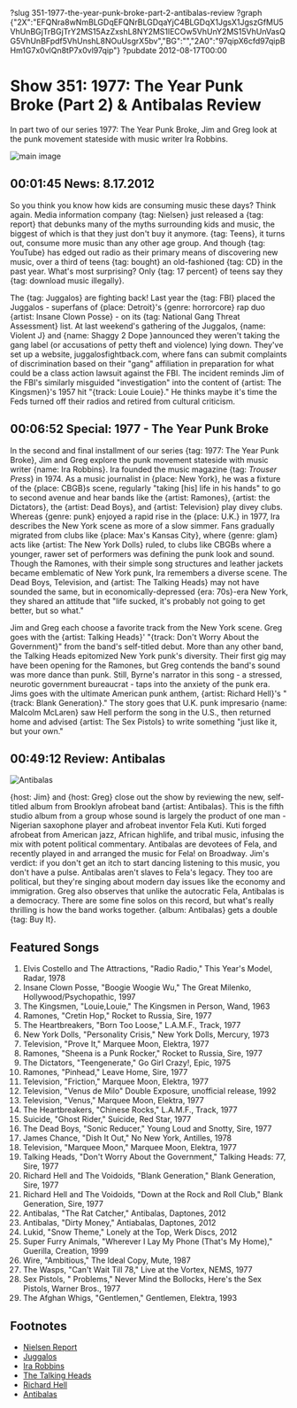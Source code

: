 ?slug 351-1977-the-year-punk-broke-part-2-antibalas-review
?graph {"2X":"EFQNra8wNmBLGDqEFQNrBLGDqaYjC4BLGDqX1JgsX1JgszGfMU5VhUnBGjTrBGjTrY2MS15AzZxshL8NY2MS1lECOw5VhUnY2MS15VhUnVasQG5VhUnBFpdf5VhUnshL8NOuUsgrX5bv","BG":"","2A0":"97qipX6cfd97qipBHm1G7x0vlQn8tP7x0vl97qip"}
?pubdate 2012-08-17T00:00

# Show 351: 1977: The Year Punk Broke (Part 2) & Antibalas Review
In part two of our series 1977: The Year Punk Broke, Jim and Greg look at the punk movement stateside with music writer Ira Robbins. 

![main image](//static.soundopinions.org/images/2012/1977_part2.jpg)

## 00:01:45 News: 8.17.2012
So you think you know how kids are consuming music these days? Think again. Media information company {tag: Nielsen} just released a {tag: report} that debunks many of the myths surrounding kids and music, the biggest of which is that they just don't buy it anymore. {tag: Teens}, it turns out, consume more music than any other age group. And though {tag: YouTube} has edged out radio as their primary means of discovering new music, over a third of teens {tag: bought} an old-fashioned {tag: CD} in the past year. What's most surprising? Only {tag: 17 percent} of teens say they {tag: download music illegally}.

The {tag: Juggalos} are fighting back! Last year the {tag: FBI} placed the Juggalos - superfans of {place: Detroit}'s {genre: horrorcore} rap duo {artist: Insane Clown Posse} - on its {tag: National Gang Threat Assessment} list. At last weekend's gathering of the Juggalos, {name: Violent J} and {name: Shaggy 2 Dope }announced they weren't taking the gang label (or accusations of petty theft and violence) lying down. They've set up a website, juggalosfightback.com, where fans can submit complaints of discrimination based on their "gang" affiliation in preparation for what could be a class action lawsuit against the FBI. The incident reminds Jim of the FBI's similarly misguided "investigation" into the content of {artist: The Kingsmen}'s 1957 hit "{track: Louie Louie}." He thinks maybe it's time the Feds turned off their radios and retired from cultural criticism.

## 00:06:52 Special: 1977 - The Year Punk Broke
In the second and final installment of our series {tag: 1977: The Year Punk Broke}, Jim and Greg explore the punk movement stateside with music writer {name: Ira Robbins}. Ira founded the music magazine {tag: *Trouser Press*} in 1974. As a music journalist in {place: New York}, he was a fixture of the {place: CBGB}s scene, regularly "taking [his] life in his hands" to go to second avenue and hear bands like the {artist: Ramones}, {artist: the Dictators}, the {artist: Dead Boys}, and {artist: Television} play divey clubs. Whereas {genre: punk} enjoyed a rapid rise in the {place: U.K.} in 1977, Ira describes the New York scene as more of a slow simmer. Fans gradually migrated from clubs like {place: Max's Kansas City}, where {genre: glam} acts like {artist: The New York Dolls} ruled, to clubs like CBGBs where a younger, rawer set of performers was defining the punk look and sound. Though the Ramones, with their simple song structures and leather jackets became emblematic of New York punk, Ira remembers a diverse scene. The Dead Boys, Television, and {artist: The Talking Heads} may not have sounded the same, but in economically-depressed {era: 70s}-era New York, they shared an attitude that "life sucked, it's probably not going to get better, but so what."

Jim and Greg each choose a favorite track from the New York scene. Greg goes with the {artist: Talking Heads}' "{track: Don't Worry About the Government}" from the band's self-titled debut. More than any other band, the Talking Heads epitomized New York punk's diversity. Their first gig may have been opening for the Ramones, but Greg contends the band's sound was more dance than punk. Still, Byrne's narrator in this song - a stressed, neurotic government bureaucrat - taps into the anxiety of the punk era. Jims goes with the ultimate American punk anthem, {artist: Richard Hell}'s "{track: Blank Generation}." The story goes that U.K. punk impresario {name: Malcolm McLaren} saw Hell perform the song in the U.S., then returned home and advised {artist: The Sex Pistols} to write something "just like it, but your own."

## 00:49:12 Review: Antibalas
![Antibalas](//static.soundopinions.org/assets/351/2A00.jpg "3633216/542438584")

{host: Jim} and {host: Greg} close out the show by reviewing the new, self-titled album from Brooklyn afrobeat band {artist: Antibalas}. This is the fifth studio album from a group whose sound is largely the product of one man - Nigerian saxophone player and afrobeat inventor Fela Kuti. Kuti forged afrobeat from American jazz, African highlife, and tribal music, infusing the mix with potent political commentary. Antibalas are devotees of Fela, and recently played in and arranged the music for Fela! on Broadway. Jim's verdict: if you don't get an itch to start dancing listening to this music, you don't have a pulse. Antibalas aren't slaves to Fela's legacy. They too are political, but they're singing about modern day issues like the economy and immigration. Greg also observes that unlike the autocratic Fela, Antibalas is a democracy. There are some fine solos on this record, but what's really thrilling is how the band works together. {album: Antibalas} gets a double {tag: Buy It}.

## Featured Songs
1. Elvis Costello and The Attractions, "Radio Radio," This Year's Model, Radar, 1978
2. Insane Clown Posse, "Boogie Woogie Wu," The Great Milenko, Hollywood/Psychopathic, 1997
3. The Kingsmen, "Louie,Louie," The Kingsmen in Person, Wand, 1963
4. Ramones, "Cretin Hop," Rocket to Russia, Sire, 1977
5. The Heartbreakers, "Born Too Loose," L.A.M.F., Track, 1977
6. New York Dolls, "Personality Crisis," New York Dolls, Mercury, 1973
7. Television, "Prove It," Marquee Moon, Elektra, 1977
8. Ramones, "Sheena is a Punk Rocker," Rocket to Russia, Sire, 1977
9. The Dictators, "Teengenerate," Go Girl Crazy!, Epic, 1975
10. Ramones, "Pinhead," Leave Home, Sire, 1977
11. Television, "Friction," Marquee Moon, Elektra, 1977
12. Television, "Venus de Milo" Double Exposure, unofficial release, 1992
13. Television, "Venus," Marquee Moon, Elektra, 1977
14. The Heartbreakers, "Chinese Rocks," L.A.M.F., Track, 1977
15. Suicide, "Ghost Rider," Suicide, Red Star, 1977
16. The Dead Boys, "Sonic Reducer," Young Loud and Snotty, Sire, 1977
17. James Chance, "Dish It Out," No New York, Antilles, 1978
18. Television, "Marquee Moon," Marquee Moon, Elektra, 1977
19. Talking Heads, "Don't Worry About the Government," Talking Heads: 77, Sire, 1977
20. Richard Hell and The Voidoids, "Blank Generation," Blank Generation, Sire, 1977
21. Richard Hell and The Voidoids, "Down at the Rock and Roll Club," Blank Generation, Sire, 1977
22. Antibalas, "The Rat Catcher," Antibalas, Daptones, 2012
23. Antibalas, "Dirty Money," Antiabalas, Daptones, 2012
24. Lukid, "Snow Theme," Lonely at the Top, Werk Discs, 2012
25. Super Furry Animals, "Wherever I Lay My Phone (That's My Home)," Guerilla, Creation, 1999
26. Wire, "Ambitious," The Ideal Copy, Mute, 1987
27. The Wasps, "Can't Wait Till 78," Live at the Vortex, NEMS, 1977
28. Sex Pistols, " Problems," Never Mind the Bollocks, Here's the Sex Pistols, Warner Bros., 1977
29. The Afghan Whigs, "Gentlemen," Gentlemen, Elektra, 1993

## Footnotes 
- [Nielsen Report](http://www.nielsen.com/us/en/press-room/2012/music-discovery-still-dominated-by-radio--says-nielsen-music-360.html)
- [Juggalos](http://www.huffingtonpost.com/2013/03/08/fbi-gang-files-insane-clown-posse_n_2837064.html)
- [Ira Robbins](http://www.allmusic.com/artist/ira-robbins-mn0001248787/biography)
- [The Talking Heads](http://www.talking-heads.nl/)
- [Richard Hell](http://www.richardhell.com/)
- [Antibalas](http://www.antibalas.com/)
